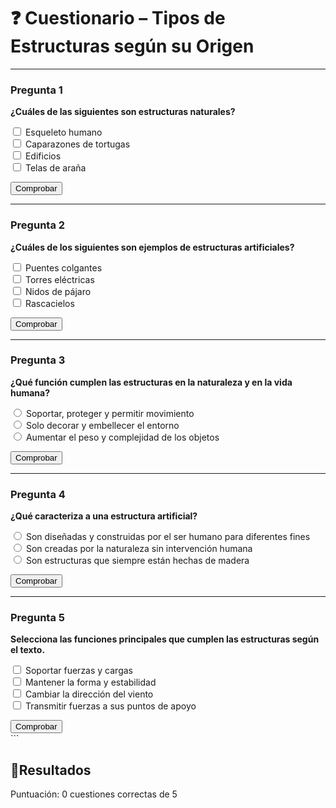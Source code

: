# ❓ Cuestionario – Tipos de Estructuras según su Origen

---

### Pregunta 1

<div class="pregunta" data-id="q1" data-type="checkbox">
  <p><strong>¿Cuáles de las siguientes son estructuras naturales?</strong></p>
  <input type="checkbox" id="q1a" data-correct="true"> Esqueleto humano<br>
  <input type="checkbox" id="q1b" data-correct="true"> Caparazones de tortugas<br>
  <input type="checkbox" id="q1c"> Edificios<br>
  <input type="checkbox" id="q1d" data-correct="true"> Telas de araña<br>
  <p class="feedback"></p>
  <button class="btn-comprobar">Comprobar</button>
</div>

---

### Pregunta 2

<div class="pregunta" data-id="q2" data-type="checkbox">
  <p><strong>¿Cuáles de los siguientes son ejemplos de estructuras artificiales?</strong></p>
  <input type="checkbox" id="q2a" data-correct="true"> Puentes colgantes<br>
  <input type="checkbox" id="q2b" data-correct="true"> Torres eléctricas<br>
  <input type="checkbox" id="q2c"> Nidos de pájaro<br>
  <input type="checkbox" id="q2d" data-correct="true"> Rascacielos<br>
  <p class="feedback"></p>
  <button class="btn-comprobar">Comprobar</button>
</div>

---

### Pregunta 3

<div class="pregunta" data-id="q3" data-type="radio">
  <p><strong>¿Qué función cumplen las estructuras en la naturaleza y en la vida humana?</strong></p>
  <input type="radio" name="q3" value="a" data-correct="true"> Soportar, proteger y permitir movimiento<br>
  <input type="radio" name="q3" value="b"> Solo decorar y embellecer el entorno<br>
  <input type="radio" name="q3" value="c"> Aumentar el peso y complejidad de los objetos<br>
  <p class="feedback"></p>
  <button class="btn-comprobar">Comprobar</button>
</div>

---

### Pregunta 4

<div class="pregunta" data-id="q4" data-type="radio">
  <p><strong>¿Qué caracteriza a una estructura artificial?</strong></p>
  <input type="radio" name="q4" value="a"> Son diseñadas y construidas por el ser humano para diferentes fines<br>
  <input type="radio" name="q4" value="b" data-correct="true"> Son creadas por la naturaleza sin intervención humana<br>
  <input type="radio" name="q4" value="c"> Son estructuras que siempre están hechas de madera<br>
  <p class="feedback"></p>
  <button class="btn-comprobar">Comprobar</button>
</div>

---

### Pregunta 5

<div class="pregunta" data-id="q5" data-type="checkbox">
  <p><strong>Selecciona las funciones principales que cumplen las estructuras según el texto.</strong></p>
  <input type="checkbox" id="q5a" data-correct="true"> Soportar fuerzas y cargas<br>
  <input type="checkbox" id="q5b" data-correct="true"> Mantener la forma y estabilidad<br>
  <input type="checkbox" id="q5c"> Cambiar la dirección del viento<br>
  <input type="checkbox" id="q5d" data-correct="true"> Transmitir fuerzas a sus puntos de apoyo<br>
  <p class="feedback"></p>
  <button class="btn-comprobar">Comprobar</button>
</div>
```

## 🎯**Resultados**

<p id="total-score">Puntuación: 0 cuestiones correctas de 5</p>
<p id="final-score"></p>

